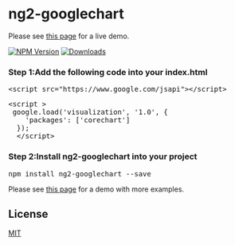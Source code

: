 # ng2-googlechart
Please see [this page][example-page] for a live demo.

[![NPM Version][npm-image]][npm-url]
[![Downloads][npm-downloads-image]][npm-downloads-url]

<h3>Step 1:Add the following code into your index.html</h3>
<pre>&lt;<span class="pl-ent">script</span><span class="pl-e"> src</span>=<span class="pl-s"><span class="pl-pds">"</span>https://www.google.com/jsapi<span class="pl-pds">"</span></span>&gt;&lt;/<span class="pl-ent">script</span>&gt;</pre>

<pre>&lt;<span class="pl-ent">script</span> &gt;
 google.load('visualization', '1.0', {
    'packages': ['corechart']
  });
  &lt;/<span class="pl-ent">script</span>&gt;</pre>

<h3>Step 2:Install ng2-googlechart into your project</h3>

<pre>npm install ng2-googlechart --save</pre>


Please see [this page][example-page] for a demo with more examples.

## License

[MIT](LICENSE.md)

[npm-image]: https://img.shields.io/npm/v/ng2-googlechart
[npm-url]: https://npmjs.org/package/ng2-googlechart
[npm-downloads-image]: http://img.shields.io/npm/dm/ng2-googlechart.svg
[npm-downloads-url]: https://npmjs.org/package/ng2-googlechart
[example-page]: http://shreekantha.github.io/ng2-googlechart